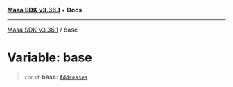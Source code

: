 [**Masa SDK v3.36.1**](../README.md) • **Docs**

***

[Masa SDK v3.36.1](../globals.md) / base

# Variable: base

> `const` **base**: [`Addresses`](../interfaces/Addresses.md)
